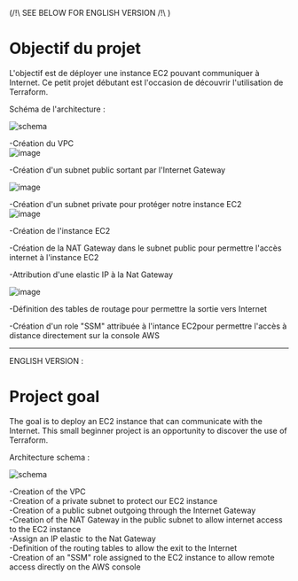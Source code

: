 (/!\ SEE BELOW FOR ENGLISH VERSION /!\ )

# Objectif du projet #

L'objectif est de déployer une instance EC2 pouvant communiquer à Internet. Ce petit projet débutant est l'occasion de découvrir l'utilisation de Terraform.



Schéma de l'architecture :

![schema](https://user-images.githubusercontent.com/97849927/202782014-ed5c7e28-75c1-4486-9f5d-614715752fcf.png)


-Création du VPC   
![image](https://user-images.githubusercontent.com/97849927/202808008-a884d700-8b75-412d-9543-5fd641c52c0e.png)

-Création d'un subnet public sortant par l'Internet Gateway  

![image](https://user-images.githubusercontent.com/97849927/202808119-a4702afe-9f7a-474c-bf8b-02614c88fa57.png)


-Création d'un subnet private pour protéger notre instance EC2  
![image](https://user-images.githubusercontent.com/97849927/202808068-c9fed2e0-5538-4186-9084-313ef5f9ddd7.png)

-Création de l'instance EC2

-Création de la NAT Gateway dans le subnet public pour permettre l'accès internet à l'instance EC2  


-Attribution d'une elastic IP à la Nat Gateway  

![image](https://user-images.githubusercontent.com/97849927/202808234-7faaceab-c439-449a-8bf8-7180d40f9f24.png)

-Définition des tables de routage pour permettre la sortie vers Internet  


-Création d'un role "SSM" attribuée à l'intance EC2pour permettre l'accès à distance directement sur la console AWS  


----------------------------------------------------------------------------------------------------------------------------------------------------

ENGLISH VERSION :

# Project goal #



The goal is to deploy an EC2 instance that can communicate with the Internet. This small beginner project is an opportunity to discover the use of Terraform.



Architecture schema :

![schema](https://user-images.githubusercontent.com/97849927/202782014-ed5c7e28-75c1-4486-9f5d-614715752fcf.png)


-Creation of the VPC   
-Creation of a private subnet to protect our EC2 instance  
-Creation of a public subnet outgoing through the Internet Gateway  
-Creation of the NAT Gateway in the public subnet to allow internet access to the EC2 instance  
-Assign an IP elastic to the Nat Gateway  
-Definition of the routing tables to allow the exit to the Internet  
-Creation of an "SSM" role assigned to the EC2 instance to allow remote access directly on the AWS console  


